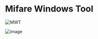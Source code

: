 ﻿# Mifare Windows Tool
 
 ![MWT](https://repository-images.githubusercontent.com/236364487/1e2a8880-4104-11ea-8e6c-5e33cf851e29)
 
 ![image](https://user-images.githubusercontent.com/3501675/73280408-c3219000-41ee-11ea-8e17-c7e6b5b952b8.png)
